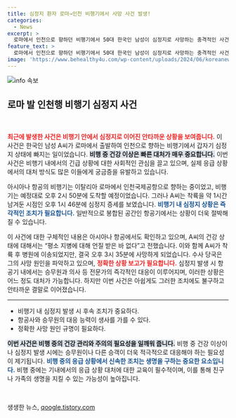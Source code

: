 ```yaml
---
title: 심정지 환자 로마→인천 비행기에서 사망 사건 발생!
categories:
  - News
excerpt: >
  로마에서 인천으로 향하던 비행기에서 50대 한국인 남성이 심정지로 사망하는 충격적인 사건이 발생했습니다. 착륙 45분 전, 그는 긴급 이송에도 불구하고 병원에서 숨을 거뒀습니다. 사망 원인은 아직 미궁 속입니다.
feature_text: >
  로마에서 인천으로 향하던 비행기에서 50대 한국인 남성이 심정지로 사망하는 충격적인 사건이 발생했습니다. 착륙 45분 전, 그는 긴급 이송에도 불구하고 병원에서 숨을 거뒀습니다. 사망 원인은 아직 미궁 속입니다.
image: 'https://www.behealthy4u.com/wp-content/uploads/2024/06/koreanews.jpg'
---
```


<p><img src="https://www.behealthy4u.com/wp-content/uploads/2024/06/koreanews.jpg" alt="info 속보" /></p>

<h2 data-ke-size="size26">로마 발 인천행 비행기 심정지 사건</h2>

<p data-ke-size="size16">&nbsp;</p>

<p><b><span style="color: #ee2323;">최근에 발생한 사건은 비행기 안에서 심정지로 이어진 안타까운 상황을 보여줍니다.</span></b> 이 사건은 한국인 남성 A씨가 로마에서 출발하여 인천으로 향하는 비행기에서 갑자기 심정지 상태에 빠지는 일이었습니다. <b><span style="background-color: #21538527;">비행 중 건강 이상은 빠른 대처가 매우 중요합니다.</span></b> 이번 사건은 비행기 내에서의 긴급 상황에 대한 사회적인 관심을 끌고 있으며, 실제 응급 상황에서의 대처 방식도 많은 이들에게 궁금증을 유발하고 있습니다. </p>

<p>아시아나 항공의 비행기는 이탈리아 로마에서 인천국제공항으로 향하는 중이었고, 비행기는 예정대로 오후 2시 50분에 도착할 예정이었습니다. 그러나 A씨는 착륙을 약 1시간 남겨둔 시점인 오후 1시 46분에 심정지 증세를 보였습니다. <b><span style="color: #1a5490;">비행기 내 심정지 상황은 즉각적인 조치가 필요합니다.</span></b> 일반적으로 봉합된 공간인 항공기에서는 상황이 더욱 절박해질 수 있습니다. </p>

<p>이 사건에 대한 구체적인 내용은 아시아나 항공에서도 확인하고 있으며, A씨의 건강 상태에 대해서는 “평소 지병에 대해 언질 받은 바 없다”고 전했습니다. 이와 함께 A씨가 착륙 후 병원에 이송되었지만, 결국 오후 3시 35분에 사망하게 되었습니다. 수사 당국은 그의 사망 원인을 파악하고 있으며, <b><span style="color: #ee2323;">정확한 상황 보고가 필요합니다.</span></b> 심정지 발생 시 항공기 내에서는 승무원과 의사 등 전문가의 즉각적인 대응이 이루어지며, 이러한 상황은 어느 정도 대처가 가능합니다. 하지만 이번 사건은 아쉽게도 그러한 조치에도 불구하고 안타까운 결말로 이어졌습니다.</p>

<hr>

<p data-ke-size="size16"></p> 

<ul>
  <li>비행기 내 심정지 발생 시 후속 조치가 중요하다.</li>
  <li>항공사와 승무원의 대응 능력이 생사를 가를 수 있다.</li>
  <li>정확한 사망 원인 규명이 필요하다.</li>
</ul>

<p data-ke-size="size16"></p> 

<p><b><span style="background-color: #21538527;">이번 사건은 비행 중의 건강 관리와 주의의 필요성을 일깨워 줍니다.</span></b> 비행 중 건강 이상이나 심정지 발생 시에는 승무원이나 다른 승객이 더욱 적극적으로 대응해야 하는 필요성이 제기됩니다. <b><span style="color: #1a5490;">비행 중의 응급 상황에서 신속한 조치는 생명을 구하는 중요한 요소입니다.</span></b> 비행 중에는 기내에서의 응급 상황 대처에 대한 교육이 필수적이며, 이를 통해 친구나 가족의 생명을 지킬 수 있는 가능성이 높아집니다.</p>

<p data-ke-size="size16">&nbsp;</p>
생생한 뉴스, <a href="https://qoogle.tistory.com" rel="dofollow">qoogle.tistory.com</a>


